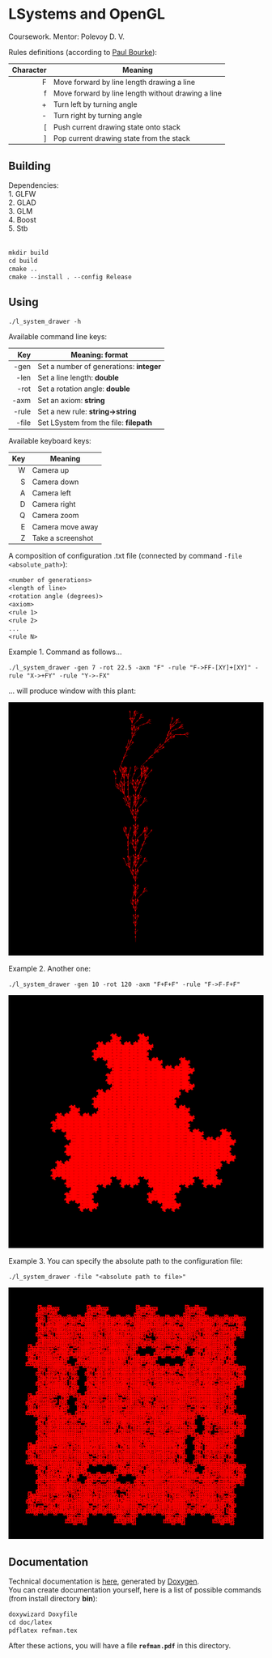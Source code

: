 <h1>LSystems and OpenGL</h1>

Coursework. Mentor: Polevoy D. V.

Rules definitions (according to [Paul Bourke](http://www.paulbourke.net/fractals/lsys/)):

| Character | Meaning                                            |
|----------:|----------------------------------------------------|
|         F | Move forward by line length drawing a line         |
|         f | Move forward by line length without drawing a line |
|         + | Turn left by turning angle                         |
|         - | Turn right by turning angle                        |
|        \[ | Push current drawing state onto stack              |
|        \] | Pop current drawing state from the stack           |

<h2>Building</h2>
Dependencies: <br>
1. GLFW <br>
2. GLAD <br>
3. GLM <br>
4. Boost <br>
5. Stb <br><br>



```
mkdir build
cd build
cmake ..
cmake --install . --config Release
```

<h2>Using</h2>

```
./l_system_drawer -h
```

Available command line keys:

|  Key  | Meaning: format                                 |
|------:|-------------------------------------------------|
| -gen  | Set a number of generations: **integer**        |
| -len  | Set a line length:           **double**         |
| -rot  | Set a rotation angle:        **double**         |
| -axm  | Set an axiom:                **string**         |
| -rule | Set a new rule:              **string->string** |
| -file | Set LSystem from the file:   **filepath**       |

Available keyboard keys:

|  Key  |      Meaning      |
|------:|-------------------|
| W     | Camera up         |
| S     | Camera down       |
| A     | Camera left       |
| D     | Camera right      |
| Q     | Camera zoom       |
| E     | Camera move away  |
| Z     | Take a screenshot |

A composition of configuration .txt file (connected by command ``` -file <absolute_path> ```):

```
<number of generations>
<length of line>
<rotation angle (degrees)>
<axiom>
<rule 1>
<rule 2>
...
<rule N>
```

Example 1. Command as follows...

```
./l_system_drawer -gen 7 -rot 22.5 -axm "F" -rule "F->FF-[XY]+[XY]" -rule "X->+FY" -rule "Y->-FX"
```
... will produce window with this plant:

![plot](./screenshots/example1.png)

Example 2. Another one:

```
./l_system_drawer -gen 10 -rot 120 -axm "F+F+F" -rule "F->F-F+F"
```

![plot](./screenshots/example2.png)

Example 3. You can specify the absolute path to the configuration file:

```
./l_system_drawer -file "<absolute path to file>"
```

![plot](./screenshots/example3.png)

<h2>Documentation</h2>

Technical documentation is [here](https://drive.google.com/file/d/1A3JmN9AcxBZrIPfOS4eLKG3cOu66Ep7f/view?usp=drive_link), generated by [Doxygen](https://github.com/doxygen/doxygen). <br>
You can create documentation yourself, here is a list of possible commands (from install directory <b>bin</b>):
```
doxywizard Doxyfile
cd doc/latex
pdflatex refman.tex
```
After these actions, you will have a file <b>```refman.pdf```</b> in this directory.